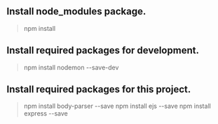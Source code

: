 ## Install node_modules package.
> npm install

## Install required packages for development.
> npm install nodemon --save-dev

## Install required packages for this project.
> npm install body-parser --save
> npm install ejs --save
> npm install express --save